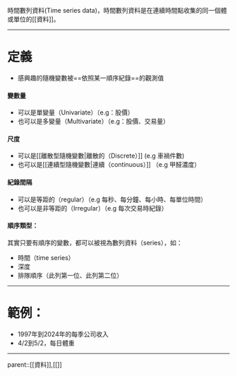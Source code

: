 時間數列資料(Time series data)，時間數列資料是在連續時間點收集的同一個體或單位的[[資料]]。
- - -
# 定義
- 感興趣的隨機變數被==依照某一順序紀錄==的觀測值
#### 變數量
- 可以是單變量（Univariate）（e.g：股價）
- 也可以是多變量（Multivariate）（e.g：股價、交易量）
#### 尺度
- 可以是[[離散型隨機變數|離散的（Discrete）]] (e.g 車禍件數)
- 也可以是[[連續型隨機變數|連續（continuous）]] （e.g 甲醛濃度）
#### 紀錄間隔
- 可以是等距的（regular）（e.g 每秒、每分鐘、每小時、每單位時間）
- 也可以是非等距的（Irregular）（e.g 每次交易時紀錄）
#### 順序類型：
其實只要有順序的變數，都可以被視為數列資料（series），如：
- 時間（time series）
- 深度
- 排隊順序（此列第一位、此列第二位）
- - -
# 範例：
- 1997年到2024年的每季公司收入
- 4/2到5/2，每日體重
- - -
parent::[[資料]],[[]]